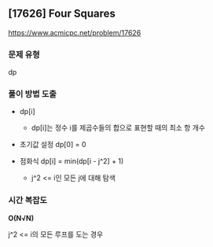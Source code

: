## [17626] Four Squares

https://www.acmicpc.net/problem/17626


### 문제 유형

dp

### 풀이 방법 도출

- dp[i]
  - dp[i]는 정수 i를 제곱수들의 합으로 표현할 때의 최소 항 개수
    
- 초기값 설정 dp[0] = 0

- 점화식 dp[i] = min(dp[i - j^2] + 1)
  - j^2 <= i인 모든 j에 대해 탐색

### 시간 복잡도

**O(N√N)**

j^2 <= i의 모든 루프를 도는 경우
